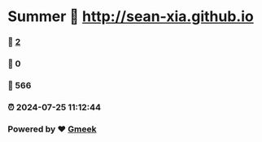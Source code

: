 # Summer :link: http://sean-xia.github.io 
### :page_facing_up: [2](http://sean-xia.github.io/tag.html) 
### :speech_balloon: 0 
### :hibiscus: 566 
### :alarm_clock: 2024-07-25 11:12:44 
### Powered by :heart: [Gmeek](https://github.com/Meekdai/Gmeek)
